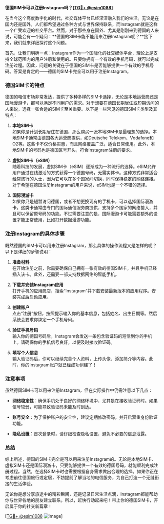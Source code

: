 **德国SIM卡可以注册Instagram吗？[[TG💪+ @esim1088](https://t.me/s/esim1088)]**

在当今这个高度数字化的时代，社交媒体平台已经深深融入我们的生活。无论是在国内还是国外，人们都希望通过各种方式与世界保持联系，而Instagram就是这样一个广受欢迎的社交平台。然而，对于那些身在国外、尤其是刚刚来到德国的人来说，可能会有一个疑问：**德国的SIM卡能不能用来注册Instagram呢？**接下来，我们就来详细探讨这个问题。

首先，让我们明确一点：Instagram作为一个国际化的社交媒体平台，理论上是支持全球范围内的用户注册和使用的。只要你拥有一个有效的手机号码，就可以完成注册过程。因此，问题的关键在于德国的SIM卡是否能够提供一个有效的手机号码。答案是肯定的——德国的SIM卡完全可以用于注册Instagram。

### 德国SIM卡的特点

德国的电信市场非常发达，提供了多种多样的SIM卡选择，无论是本地运营商还是国际漫游卡，都可以满足不同用户的需求。对于想要在德国长期居住或短期访问的人来说，选择一张合适的SIM卡至关重要。以下是一些常见的德国SIM卡类型及其特点：

1. **本地SIM卡**  
   如果你是计划长期居住在德国，那么购买一张本地SIM卡是最理想的选择。本地SIM卡通常由德国各大运营商提供，如Deutsche Telekom、Vodafone和O2等。这些卡不仅价格实惠，而且网络覆盖广泛，适合日常使用。此外，本地SIM卡的号码也是德国区号开头，符合Instagram注册的要求。

2. **虚拟SIM卡（eSIM）**  
   随着科技的发展，虚拟SIM卡（eSIM）逐渐成为一种流行的选择。eSIM允许用户通过在线激活的方式获得一个德国号码，无需实体卡。这种方式非常适合经常旅行的人士，因为它可以在多个国家间切换，同时保持稳定的网络连接。对于希望在德国注册Instagram的用户来说，eSIM也是一个不错的选择。

3. **国际漫游卡**  
   如果你只是短暂访问德国，或者不想更换现有的手机卡，可以选择国际漫游卡。这类卡通常由专门的国际通信服务商提供，支持多个国家的网络接入，并且可以保留原号码的功能。不过需要注意的是，国际漫游卡可能需要额外的设置才能正常使用，比如打开数据漫游功能。

### 注册Instagram的具体步骤

既然德国的SIM卡可以用来注册Instagram，那么具体的操作流程又是怎样的呢？以下是详细的步骤说明：

1. **准备材料**  
   在开始注册之前，你需要确保自己拥有一张有效的德国SIM卡，并且手机已经插入该卡。此外，还需要一部支持数据网络的智能手机。

2. **下载并安装Instagram应用**  
   打开手机的应用商店，搜索“Instagram”并下载安装最新版本的应用程序。安装完成后启动应用。

3. **创建账户**  
   点击“注册”按钮，按照提示输入你的基本信息，包括姓名、出生日期等。然后系统会要求你绑定一个手机号码。

4. **验证手机号码**  
   输入你的德国号码后，Instagram会发送一条包含验证码的短信到你的手机上。请确保你的手机信号良好，以便及时接收验证码。

5. **填写个人信息**  
   输入验证码后，你可以继续完善个人资料，上传头像、添加简介等内容。此时，你的Instagram账户就已经成功创建了！

### 注意事项

虽然德国SIM卡可以用来注册Instagram，但在实际操作中仍需注意以下几点：

- **网络稳定性**：确保手机处于良好的网络环境中，尤其是在接收验证码时。如果信号较弱，可能导致验证码未能及时到达。
  
- **账号安全**：为了保护账户的安全性，建议定期修改密码，并开启双重身份验证功能。

- **隐私设置**：首次登录时，请仔细检查隐私设置，避免不必要的信息泄露。

### 总结

综上所述，德国的SIM卡完全是可以用来注册Instagram的。无论是本地SIM卡、虚拟SIM卡还是国际漫游卡，只要能够提供一个有效的德国号码，就能顺利完成注册过程。当然，在选择SIM卡时也需要根据自身需求做出合理的选择。如果你正在考虑前往德国旅行或定居，不妨提前了解当地的电信服务，为自己打造一个无缝衔接的生活体验。

无论你是想分享旅途中的精彩瞬间，还是记录日常生活点滴，Instagram都能帮助你与世界各地的朋友建立联系。所以，赶快行动起来吧！带上你的德国SIM卡，开启属于你的社交新篇章！

[[TG💪+ @esim1088](https://t.me/s/esim1088) ![Image](https://i.postimg.cc/4NQfJmqS/Snipaste-2025-05-13-00-14-12.png)]